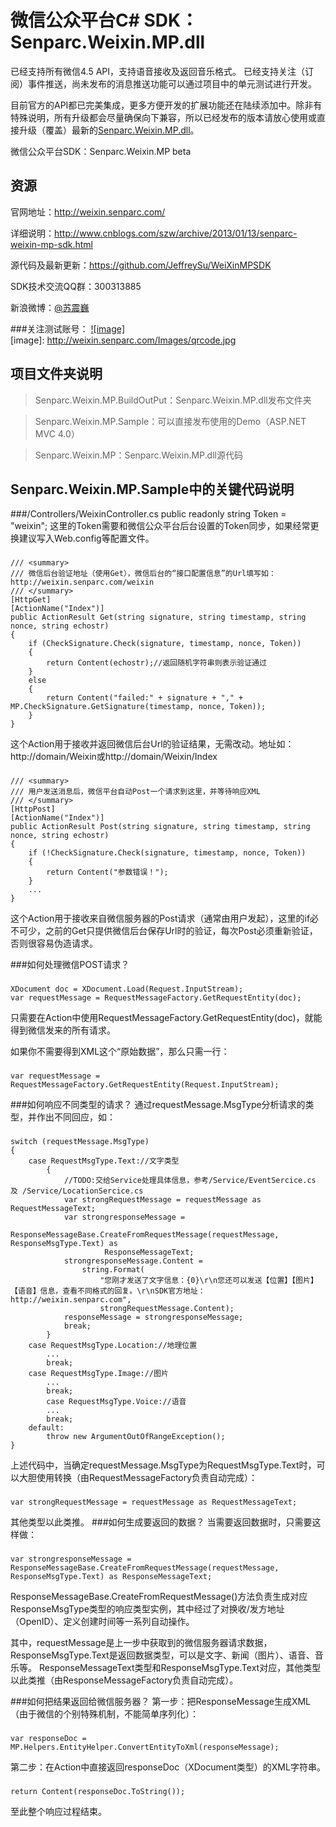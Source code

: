 微信公众平台C# SDK：Senparc.Weixin.MP.dll
=================


已经支持所有微信4.5 API，支持语音接收及返回音乐格式。 已经支持关注（订阅）事件推送，尚未发布的消息推送功能可以通过项目中的单元测试进行开发。

目前官方的API都已完美集成，更多方便开发的扩展功能还在陆续添加中。除非有特殊说明，所有升级都会尽量确保向下兼容，所以已经发布的版本请放心使用或直接升级（覆盖）最新的[Senparc.Weixin.MP.dll](https://github.com/JeffreySu/WeiXinMPSDK/tree/master/Senparc.Weixin.MP.BuildOutPut)。

微信公众平台SDK：Senparc.Weixin.MP beta

资源
----------------
官网地址：http://weixin.senparc.com/

详细说明：http://www.cnblogs.com/szw/archive/2013/01/13/senparc-weixin-mp-sdk.html

源代码及最新更新：https://github.com/JeffreySu/WeiXinMPSDK

SDK技术交流QQ群：300313885

新浪微博：[@苏震巍](http://weibo.com/jeffreysu1984)

###关注测试账号：
[![image]](http://weixin.senparc.com/)  
[image]: http://weixin.senparc.com/Images/qrcode.jpg

项目文件夹说明
--------------
> Senparc.Weixin.MP.BuildOutPut：Senparc.Weixin.MP.dll发布文件夹

> Senparc.Weixin.MP.Sample：可以直接发布使用的Demo（ASP.NET MVC 4.0）

> Senparc.Weixin.MP：Senparc.Weixin.MP.dll源代码

Senparc.Weixin.MP.Sample中的关键代码说明
--------------
###/Controllers/WeixinController.cs
    public readonly string Token = "weixin";
这里的Token需要和微信公众平台后台设置的Token同步，如果经常更换建议写入Web.config等配置文件。

###
    /// <summary>
    /// 微信后台验证地址（使用Get），微信后台的“接口配置信息”的Url填写如：http://weixin.senparc.com/weixin
    /// </summary>
    [HttpGet]
    [ActionName("Index")]
    public ActionResult Get(string signature, string timestamp, string nonce, string echostr)
    {
        if (CheckSignature.Check(signature, timestamp, nonce, Token))
        {
            return Content(echostr);//返回随机字符串则表示验证通过
        }
        else
        {
            return Content("failed:" + signature + "," + MP.CheckSignature.GetSignature(timestamp, nonce, Token));
        }
    }
这个Action用于接收并返回微信后台Url的验证结果，无需改动。地址如：http://domain/Weixin或http://domain/Weixin/Index

###
    /// <summary>
    /// 用户发送消息后，微信平台自动Post一个请求到这里，并等待响应XML
    /// </summary>
    [HttpPost]
    [ActionName("Index")]
    public ActionResult Post(string signature, string timestamp, string nonce, string echostr)
    {
        if (!CheckSignature.Check(signature, timestamp, nonce, Token))
        {
            return Content("参数错误！");
        }
        ...
    }
这个Action用于接收来自微信服务器的Post请求（通常由用户发起），这里的if必不可少，之前的Get只提供微信后台保存Url时的验证，每次Post必须重新验证，否则很容易伪造请求。

###如何处理微信POST请求？
###
    XDocument doc = XDocument.Load(Request.InputStream);
    var requestMessage = RequestMessageFactory.GetRequestEntity(doc);
只需要在Action中使用RequestMessageFactory.GetRequestEntity(doc)，就能得到微信发来的所有请求。

如果你不需要得到XML这个“原始数据”，那么只需一行：
###
    var requestMessage = RequestMessageFactory.GetRequestEntity(Request.InputStream);

###如何响应不同类型的请求？
通过requestMessage.MsgType分析请求的类型，并作出不同回应，如：
###
    switch (requestMessage.MsgType)
    {
        case RequestMsgType.Text://文字类型
            {
                //TODO:交给Service处理具体信息，参考/Service/EventSercice.cs 及 /Service/LocationSercice.cs
                var strongRequestMessage = requestMessage as RequestMessageText;
                var strongresponseMessage =
                         ResponseMessageBase.CreateFromRequestMessage(requestMessage, ResponseMsgType.Text) as
                         ResponseMessageText;
                strongresponseMessage.Content =
                    string.Format(
                        "您刚才发送了文字信息：{0}\r\n您还可以发送【位置】【图片】【语音】信息，查看不同格式的回复。\r\nSDK官方地址：http://weixin.senparc.com",
                        strongRequestMessage.Content);
                responseMessage = strongresponseMessage;
                break;
            }
        case RequestMsgType.Location://地理位置
            ...
            break;
        case RequestMsgType.Image://图片
            ...
            break;
            case RequestMsgType.Voice://语音
            ...
            break;
        default:
            throw new ArgumentOutOfRangeException();
    }
上述代码中，当确定requestMessage.MsgType为RequestMsgType.Text时，可以大胆使用转换（由RequestMessageFactory负责自动完成）：
###
    var strongRequestMessage = requestMessage as RequestMessageText;
其他类型以此类推。
###如何生成要返回的数据？
当需要返回数据时，只需要这样做：
###
    var strongresponseMessage = ResponseMessageBase.CreateFromRequestMessage(requestMessage, ResponseMsgType.Text) as ResponseMessageText;
ResponseMessageBase.CreateFromRequestMessage()方法负责生成对应ResponseMsgType类型的响应类型实例，其中经过了对换收/发方地址（OpenID）、定义创建时间等一系列自动操作。

其中，requestMessage是上一步中获取到的微信服务器请求数据，ResponseMsgType.Text是返回数据类型，可以是文字、新闻（图片）、语音、音乐等。
ResponseMessageText类型和ResponseMsgType.Text对应，其他类型以此类推（由ResponseMessageFactory负责自动完成）。


###如何把结果返回给微信服务器？
第一步：把ResponseMessage生成XML（由于微信的个别特殊机制，不能简单序列化）：
###
    var responseDoc = MP.Helpers.EntityHelper.ConvertEntityToXml(responseMessage);
第二步：在Action中直接返回responseDoc（XDocument类型）的XML字符串。
###
    return Content(responseDoc.ToString());
    
至此整个响应过程结束。
